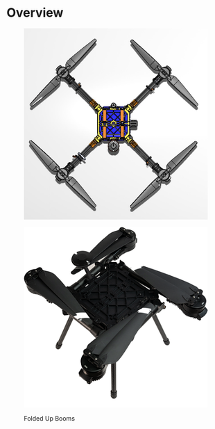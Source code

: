 # Overview

<figure><img src="../../.gitbook/assets/top view.jpg" alt=""><figcaption></figcaption></figure>



<figure><img src="../../.gitbook/assets/DSC2276-1_7bdf6e4a-c1c4-431f-b1b1-055c5c974993.png" alt=""><figcaption><p>Folded Up Booms</p></figcaption></figure>
